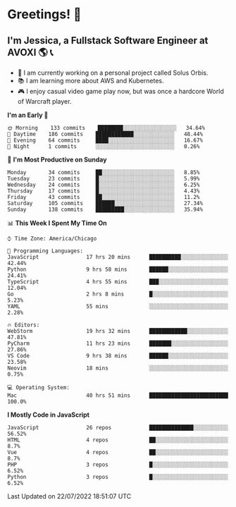 # Greetings! 🧠

## I'm Jessica, a Fullstack Software Engineer at AVOXI 🌎 📞

- 🌟 I am currently working on a personal project called Solus Orbis.
- 📚 I am learning more about AWS and Kubernetes.
- 🎮 I enjoy casual video game play now, but was once a hardcore World of Warcraft player.

<!--START_SECTION:waka-->
**I'm an Early 🐤** 

```text
🌞 Morning    133 commits    ████████░░░░░░░░░░░░░░░░░   34.64% 
🌆 Daytime    186 commits    ████████████░░░░░░░░░░░░░   48.44% 
🌃 Evening    64 commits     ████░░░░░░░░░░░░░░░░░░░░░   16.67% 
🌙 Night      1 commits      ░░░░░░░░░░░░░░░░░░░░░░░░░   0.26%

```
📅 **I'm Most Productive on Sunday** 

```text
Monday       34 commits     ██░░░░░░░░░░░░░░░░░░░░░░░   8.85% 
Tuesday      23 commits     █░░░░░░░░░░░░░░░░░░░░░░░░   5.99% 
Wednesday    24 commits     █░░░░░░░░░░░░░░░░░░░░░░░░   6.25% 
Thursday     17 commits     █░░░░░░░░░░░░░░░░░░░░░░░░   4.43% 
Friday       43 commits     ██░░░░░░░░░░░░░░░░░░░░░░░   11.2% 
Saturday     105 commits    ██████░░░░░░░░░░░░░░░░░░░   27.34% 
Sunday       138 commits    █████████░░░░░░░░░░░░░░░░   35.94%

```


📊 **This Week I Spent My Time On** 

```text
⌚︎ Time Zone: America/Chicago

💬 Programming Languages: 
JavaScript               17 hrs 20 mins      ██████████░░░░░░░░░░░░░░░   42.44% 
Python                   9 hrs 58 mins       ██████░░░░░░░░░░░░░░░░░░░   24.41% 
TypeScript               4 hrs 55 mins       ███░░░░░░░░░░░░░░░░░░░░░░   12.04% 
Go                       2 hrs 8 mins        █░░░░░░░░░░░░░░░░░░░░░░░░   5.23% 
YAML                     55 mins             ░░░░░░░░░░░░░░░░░░░░░░░░░   2.28%

🔥 Editors: 
WebStorm                 19 hrs 32 mins      ████████████░░░░░░░░░░░░░   47.81% 
PyCharm                  11 hrs 23 mins      ███████░░░░░░░░░░░░░░░░░░   27.86% 
VS Code                  9 hrs 38 mins       ██████░░░░░░░░░░░░░░░░░░░   23.58% 
Neovim                   18 mins             ░░░░░░░░░░░░░░░░░░░░░░░░░   0.75%

💻 Operating System: 
Mac                      40 hrs 51 mins      █████████████████████████   100.0%

```

**I Mostly Code in JavaScript** 

```text
JavaScript               26 repos            ██████████████░░░░░░░░░░░   56.52% 
HTML                     4 repos             ██░░░░░░░░░░░░░░░░░░░░░░░   8.7% 
Vue                      4 repos             ██░░░░░░░░░░░░░░░░░░░░░░░   8.7% 
PHP                      3 repos             █░░░░░░░░░░░░░░░░░░░░░░░░   6.52% 
Python                   3 repos             █░░░░░░░░░░░░░░░░░░░░░░░░   6.52%

```



 Last Updated on 22/07/2022 18:51:07 UTC
<!--END_SECTION:waka-->

<!--
**jessikuh/jessikuh** is a ✨ _special_ ✨ repository because its `README.md` (this file) appears on your GitHub profile.

Here are some ideas to get you started:

- 🔭 I’m currently working on ...
- 🌱 I’m currently learning ...
- 👯 I’m looking to collaborate on ...
- 🤔 I’m looking for help with ...
- 💬 Ask me about ...
- 📫 How to reach me: ...
- 😄 Pronouns: ...
- ⚡ Fun fact: ...
-->
